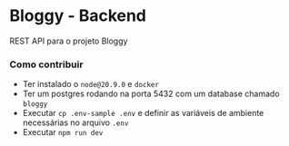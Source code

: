 # Bloggy - Backend

REST API para o projeto Bloggy

### Como contribuir

-   Ter instalado o `node@20.9.0` e `docker`
-   Ter um postgres rodando na porta 5432 com um database chamado `bloggy`
-   Executar `cp .env-sample .env` e definir as variáveis de ambiente necessárias no arquivo `.env`
-   Executar `npm run dev`
